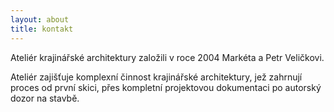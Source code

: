 ```yaml
---
layout: about
title: kontakt
---
```


Ateliér krajinářské architektury založili v roce 2004 Markéta a Petr Veličkovi.

Ateliér zajišťuje komplexní činnost krajinářské architektury, jež zahrnují proces od první skici, přes kompletní projektovou dokumentaci po autorský dozor na stavbě.
